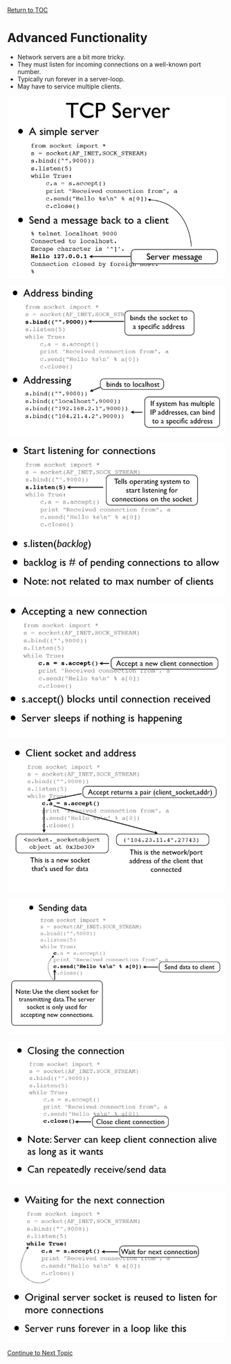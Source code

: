 <a href="https://github.com/CyberTrainingUSAF/08-Network-Programming/blob/master/00-Table-of-Contents.md" > Return to TOC </a>

# Advanced Functionality

* Network servers are a bit more tricky.
* They must listen for incoming connections on a well-known port number. 
* Typically run forever in a server-loop.
* May have to service multiple clients.

![](../.gitbook/assets/11.PNG)

![](../.gitbook/assets/12.PNG)

![](../.gitbook/assets/13.PNG)

![](../.gitbook/assets/14.PNG)

![](../.gitbook/assets/15.PNG)

![](../.gitbook/assets/16.PNG)

![](../.gitbook/assets/17.PNG)

![](../.gitbook/assets/18.PNG)

<a href="https://github.com/CyberTrainingUSAF/08-Network-Programming/blob/master/08-advanced-functionality/error-handling.md" > Continue to Next Topic </a>
